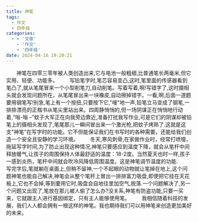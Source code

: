 ```yaml
---
title: 神笔
tags:
  - 作文
  - 四年级
categories:
  - - '文章'
    - '作文'
    - '四年级'
date: 2024-04-16 19:20:21
---
```

&emsp;&emsp;神笔在四零三零年被人类创造出来,它与电池一般粗细,比普通笔长两毫米,但它实用、轻便、功能多。
&emsp;&emsp;写铅笔字时,笔芯容易变凸,这时,笔里面的传感器看到笔凸了,就从笔尾冒来一个小型削笔刀,自动削笔。写着写着,啊!写错字了,这时摄相头就会发现问题所在，从笔尾冒出来一块橡皮,自动擦掉错字。一看,啊,后面一道题要用钢笔写!别急,笔上有一个按扭,只要按下它,"嗖"地一声,铅笔立马变成了钢笔,一排排漂亮的正楷书从笔尖里站出来。四周静悄悄的,但一场阴谋正在悄悄地行动着,“嗡-嗡 –”蚊子大军正在向我旁边靠近,准备打扰我写作业,可是它们的阴谋却被铅笔上的摄相头发现了,笔尾那儿一瞬间冒出来一个激光枪,把蚊子烤熟了.这就是这支"神笔"在写字时的功能。它不但能保证我们在书写时的各种需要，还能给我们创造一个安全且安静的学习环境。
&emsp;&emsp;冬天,寒风刺骨,在家做作业时，经常打喷嚏，拖延写字时间,为了防止出现这种情况,神笔只要感应到温度下降，就会从笔杆中间释放暖气,让孩子的周围保持人体最舒适的温度：18-2度。当然夏天也时一样,孩子一感到炎热，笔杆中间就会吹冷风降低周围温度。这是神笔调节温度的功能.
&emsp;&emsp;写完字后,笔就躺在桌面上,但稍不留神,一个不起眼的动物就让笔掉在地上,这个问题神笔也能自己解决,神笔会从整个笔杆上冒出一排排富力吸盘,即使把它挂在天花板上,它也不会掉,等到要用它时,吸盘会自地往里加空气,脱落.一个问题解决了,另一个问题又出现了,笔放在那儿被人偷了怎么办?没关系,神笔有防盗功能,只要一买来，它就跟主人进行基因绑定，只有主人能够使用笔。
&emsp;&emsp;我相信随着科技的发展，我们人人都会拥有一根这样的神笔。我也期待我们可以用神笔来创造更加美好的未来。

